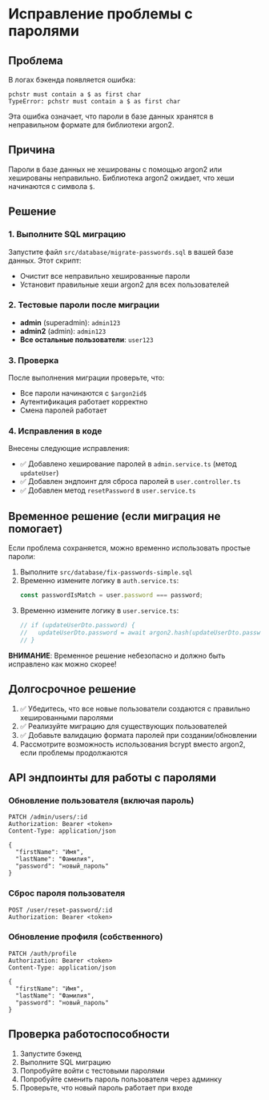 # Исправление проблемы с паролями

## Проблема

В логах бэкенда появляется ошибка:

```
pchstr must contain a $ as first char
TypeError: pchstr must contain a $ as first char
```

Эта ошибка означает, что пароли в базе данных хранятся в неправильном формате для библиотеки argon2.

## Причина

Пароли в базе данных не хешированы с помощью argon2 или хешированы неправильно. Библиотека argon2 ожидает, что хеши начинаются с символа `$`.

## Решение

### 1. Выполните SQL миграцию

Запустите файл `src/database/migrate-passwords.sql` в вашей базе данных. Этот скрипт:

- Очистит все неправильно хешированные пароли
- Установит правильные хеши argon2 для всех пользователей

### 2. Тестовые пароли после миграции

- **admin** (superadmin): `admin123`
- **admin2** (admin): `admin123`
- **Все остальные пользователи**: `user123`

### 3. Проверка

После выполнения миграции проверьте, что:

- Все пароли начинаются с `$argon2id$`
- Аутентификация работает корректно
- Смена паролей работает

### 4. Исправления в коде

Внесены следующие исправления:

- ✅ Добавлено хеширование паролей в `admin.service.ts` (метод `updateUser`)
- ✅ Добавлен эндпоинт для сброса паролей в `user.controller.ts`
- ✅ Добавлен метод `resetPassword` в `user.service.ts`

## Временное решение (если миграция не помогает)

Если проблема сохраняется, можно временно использовать простые пароли:

1. Выполните `src/database/fix-passwords-simple.sql`
2. Временно измените логику в `auth.service.ts`:
   ```typescript
   const passwordIsMatch = user.password === password;
   ```
3. Временно измените логику в `user.service.ts`:
   ```typescript
   // if (updateUserDto.password) {
   //   updateUserDto.password = await argon2.hash(updateUserDto.password);
   // }
   ```

**ВНИМАНИЕ**: Временное решение небезопасно и должно быть исправлено как можно скорее!

## Долгосрочное решение

1. ✅ Убедитесь, что все новые пользователи создаются с правильно хешированными паролями
2. ✅ Реализуйте миграцию для существующих пользователей
3. ✅ Добавьте валидацию формата паролей при создании/обновлении
4. Рассмотрите возможность использования bcrypt вместо argon2, если проблемы продолжаются

## API эндпоинты для работы с паролями

### Обновление пользователя (включая пароль)

```
PATCH /admin/users/:id
Authorization: Bearer <token>
Content-Type: application/json

{
  "firstName": "Имя",
  "lastName": "Фамилия",
  "password": "новый_пароль"
}
```

### Сброс пароля пользователя

```
POST /user/reset-password/:id
Authorization: Bearer <token>
```

### Обновление профиля (собственного)

```
PATCH /auth/profile
Authorization: Bearer <token>
Content-Type: application/json

{
  "firstName": "Имя",
  "lastName": "Фамилия",
  "password": "новый_пароль"
}
```

## Проверка работоспособности

1. Запустите бэкенд
2. Выполните SQL миграцию
3. Попробуйте войти с тестовыми паролями
4. Попробуйте сменить пароль пользователя через админку
5. Проверьте, что новый пароль работает при входе

